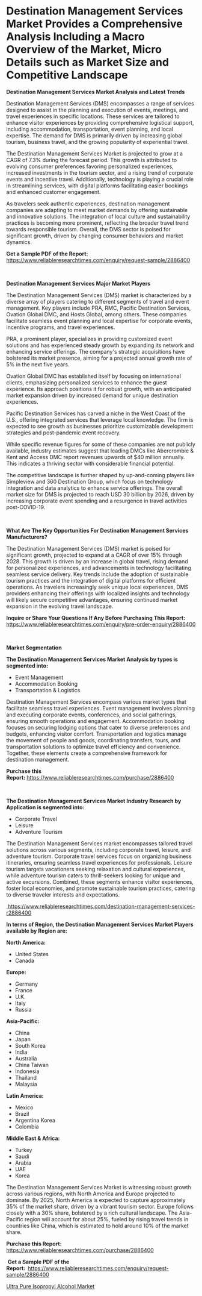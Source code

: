 <p><h1>Destination Management Services Market Provides a Comprehensive Analysis Including a Macro Overview of the Market, Micro Details such as Market Size and Competitive Landscape</h1></p><p><strong>Destination Management Services Market Analysis and Latest Trends</strong></p>
<p><p>Destination Management Services (DMS) encompasses a range of services designed to assist in the planning and execution of events, meetings, and travel experiences in specific locations. These services are tailored to enhance visitor experiences by providing comprehensive logistical support, including accommodation, transportation, event planning, and local expertise. The demand for DMS is primarily driven by increasing global tourism, business travel, and the growing popularity of experiential travel.</p><p>The Destination Management Services Market is projected to grow at a CAGR of 7.3% during the forecast period. This growth is attributed to evolving consumer preferences favoring personalized experiences, increased investments in the tourism sector, and a rising trend of corporate events and incentive travel. Additionally, technology is playing a crucial role in streamlining services, with digital platforms facilitating easier bookings and enhanced customer engagement. </p><p>As travelers seek authentic experiences, destination management companies are adapting to meet market demands by offering sustainable and innovative solutions. The integration of local culture and sustainability practices is becoming more prominent, reflecting the broader travel trend towards responsible tourism. Overall, the DMS sector is poised for significant growth, driven by changing consumer behaviors and market dynamics.</p></p>
<p><strong>Get a Sample PDF of the Report:&nbsp;</strong> <a href="https://www.reliableresearchtimes.com/enquiry/request-sample/2886400?utm_campaign=2181&utm_medium=2&utm_source=Github&utm_content=ia&utm_term=13032025&utm_id=destination-management-services">https://www.reliableresearchtimes.com/enquiry/request-sample/2886400</a></p>
<p>&nbsp;</p>
<p><strong>Destination Management Services Major Market Players</strong></p>
<p><p>The Destination Management Services (DMS) market is characterized by a diverse array of players catering to different segments of travel and event management. Key players include PRA, RMC, Pacific Destination Services, Ovation Global DMC, and Hosts Global, among others. These companies facilitate seamless event planning and local expertise for corporate events, incentive programs, and travel experiences.</p><p>PRA, a prominent player, specializes in providing customized event solutions and has experienced steady growth by expanding its network and enhancing service offerings. The company's strategic acquisitions have bolstered its market presence, aiming for a projected annual growth rate of 5% in the next five years.</p><p>Ovation Global DMC has established itself by focusing on international clients, emphasizing personalized services to enhance the guest experience. Its approach positions it for robust growth, with an anticipated market expansion driven by increased demand for unique destination experiences.</p><p>Pacific Destination Services has carved a niche in the West Coast of the U.S., offering integrated services that leverage local knowledge. The firm is expected to see growth as businesses prioritize customizable development strategies and post-pandemic event recovery.</p><p>While specific revenue figures for some of these companies are not publicly available, industry estimates suggest that leading DMCs like Abercrombie & Kent and Access DMC report revenues upwards of $40 million annually. This indicates a thriving sector with considerable financial potential.</p><p>The competitive landscape is further shaped by up-and-coming players like Simpleview and 360 Destination Group, which focus on technology integration and data analytics to enhance service offerings. The overall market size for DMS is projected to reach USD 30 billion by 2026, driven by increasing corporate event spending and a resurgence in travel activities post-COVID-19.</p></p>
<p>&nbsp;</p>
<p><strong>What Are The Key Opportunities For Destination Management Services Manufacturers?</strong></p>
<p><p>The Destination Management Services (DMS) market is poised for significant growth, projected to expand at a CAGR of over 15% through 2028. This growth is driven by an increase in global travel, rising demand for personalized experiences, and advancements in technology facilitating seamless service delivery. Key trends include the adoption of sustainable tourism practices and the integration of digital platforms for efficient operations. As travelers increasingly seek unique local experiences, DMS providers enhancing their offerings with localized insights and technology will likely secure competitive advantages, ensuring continued market expansion in the evolving travel landscape.</p></p>
<p><strong>Inquire or Share Your Questions If Any Before Purchasing This Report:</strong> <a href="https://www.reliableresearchtimes.com/enquiry/pre-order-enquiry/2886400?utm_campaign=2181&utm_medium=2&utm_source=Github&utm_content=ia&utm_term=13032025&utm_id=destination-management-services">https://www.reliableresearchtimes.com/enquiry/pre-order-enquiry/2886400</a></p>
<p>&nbsp;</p>
<p><strong>Market Segmentation</strong></p>
<p><strong>The Destination Management Services Market Analysis by types is segmented into:</strong></p>
<p><ul><li>Event Management</li><li>Accommodation Booking</li><li>Transportation & Logistics</li></ul></p>
<p><p>Destination Management Services encompass various market types that facilitate seamless travel experiences. Event management involves planning and executing corporate events, conferences, and social gatherings, ensuring smooth operations and engagement. Accommodation booking focuses on securing lodging options that cater to diverse preferences and budgets, enhancing visitor comfort. Transportation and logistics manage the movement of people and goods, coordinating transfers, tours, and transportation solutions to optimize travel efficiency and convenience. Together, these elements create a comprehensive framework for destination management.</p></p>
<p><strong>Purchase this Report:&nbsp;</strong><a href="https://www.reliableresearchtimes.com/purchase/2886400?utm_campaign=2181&utm_medium=2&utm_source=Github&utm_content=ia&utm_term=13032025&utm_id=destination-management-services">https://www.reliableresearchtimes.com/purchase/2886400</a></p>
<p>&nbsp;</p>
<p><strong>The Destination Management Services Market Industry Research by Application is segmented into:</strong></p>
<p><ul><li>Corporate Travel</li><li>Leisure</li><li>Adventure Tourism</li></ul></p>
<p><p>The Destination Management Services market encompasses tailored travel solutions across various segments, including corporate travel, leisure, and adventure tourism. Corporate travel services focus on organizing business itineraries, ensuring seamless travel experiences for professionals. Leisure tourism targets vacationers seeking relaxation and cultural experiences, while adventure tourism caters to thrill-seekers looking for unique and active excursions. Combined, these segments enhance visitor experiences, foster local economies, and promote sustainable tourism practices, catering to diverse traveler interests and expectations.</p></p>
<p><a href="https://www.reliableresearchtimes.com/destination-management-services-r2886400?utm_campaign=2181&utm_medium=2&utm_source=Github&utm_content=ia&utm_term=13032025&utm_id=destination-management-services">&nbsp;https://www.reliableresearchtimes.com/destination-management-services-r2886400</a></p>
<p><strong>In terms of Region, the Destination Management Services Market Players available by Region are:</strong></p>
<p>
    <p> <strong> North America: </strong>
        <ul>
            <li>United States</li>
            <li>Canada</li>
        </ul>
        </p> 
    <p> <strong> Europe: </strong>
        <ul>
            <li>Germany</li>
            <li>France</li>
            <li>U.K.</li>
            <li>Italy</li>
            <li>Russia</li>
        </ul>
        </p> 
    <p> <strong> Asia-Pacific: </strong>
        <ul>
            <li>China</li>
            <li>Japan</li>
            <li>South Korea</li>
            <li>India</li>
            <li>Australia</li>
            <li>China Taiwan</li>
            <li>Indonesia</li>
            <li>Thailand</li>
            <li>Malaysia</li>
        </ul>
        </p> 
    <p> <strong> Latin America: </strong>
        <ul>
            <li>Mexico</li>
            <li>Brazil</li>
            <li>Argentina Korea</li>
            <li>Colombia</li>
        </ul>
        </p> 
    <p> <strong> Middle East & Africa: </strong>
        <ul>
            <li>Turkey</li>
            <li>Saudi</li>
            <li>Arabia</li>
            <li>UAE</li>
            <li>Korea</li>
        </ul>
    </p>
    </p>
<p><p>The Destination Management Services Market is witnessing robust growth across various regions, with North America and Europe projected to dominate. By 2025, North America is expected to capture approximately 35% of the market share, driven by a vibrant tourism sector. Europe follows closely with a 30% share, bolstered by a rich cultural landscape. The Asia-Pacific region will account for about 25%, fueled by rising travel trends in countries like China, which is estimated to hold around 10% of the market share.</p></p>
<p><strong>Purchase this Report: </strong><a href="https://www.reliableresearchtimes.com/purchase/2886400?utm_campaign=2181&utm_medium=2&utm_source=Github&utm_content=ia&utm_term=13032025&utm_id=destination-management-services">https://www.reliableresearchtimes.com/purchase/2886400</a></p>
<p>&nbsp;<strong>Get a Sample PDF of the Report:&nbsp;&nbsp;</strong><a href="https://www.reliableresearchtimes.com/enquiry/request-sample/2886400?utm_campaign=2181&utm_medium=2&utm_source=Github&utm_content=ia&utm_term=13032025&utm_id=destination-management-services">https://www.reliableresearchtimes.com/enquiry/request-sample/2886400</a></p>
<p><strong></strong></p>
<p><p><a href="https://github.com/AshikRahman991/Market-Research-Report-List-1/blob/main/ultra-pure-isopropyl-alcohol-market.md?utm_campaign=2181&utm_medium=2&utm_source=Github&utm_content=ia&utm_term=13032025&utm_id=destination-management-services">Ultra Pure Isopropyl Alcohol Market</a></p></p>